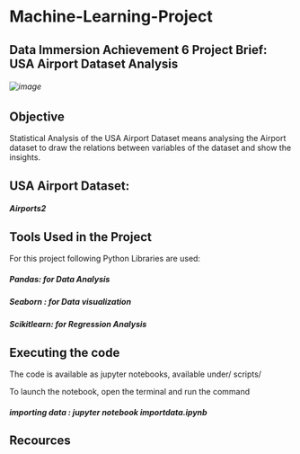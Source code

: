 # Machine-Learning-Project
## Data Immersion Achievement 6 Project Brief: USA Airport Dataset Analysis
###### ![image](https://www.arcgis.com/sharing/rest/content/items/5d93352406744d658d9c1f43f12b560c/info/thumbnail/thumbnail1563404185008.jpeg)
## Objective
Statistical Analysis of the USA Airport Dataset means analysing the Airport dataset to draw the relations
between variables of the dataset and show the insights.

## USA Airport Dataset:
##### Airports2 
 

## Tools Used in the Project
For this project following Python Libraries are used:
##### Pandas: for Data Analysis
##### Seaborn : for Data visualization
##### Scikitlearn: for Regression Analysis

## Executing the code
The code is available as jupyter notebooks, available under/ scripts/

To launch the notebook, open the terminal and run the command
##### importing data : jupyter notebook importdata.ipynb

## Recources
